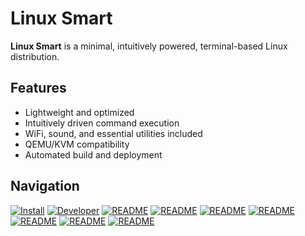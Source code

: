 # Linux Smart

**Linux Smart** is a minimal, intuitively powered, terminal-based Linux distribution.

## Features
- Lightweight and optimized
- Intuitively driven command execution
- WiFi, sound, and essential utilities included
- QEMU/KVM compatibility
- Automated build and deployment

## Navigation
[![Install](https://img.icons8.com/?size=100&id=37823&format=png&color=22C3E6)](https://github.com/linux-smart/linux-smart/blob/main/docs/INSTALL.md)
[![Developer](https://img.icons8.com/?size=100&id=SQzCuGgBP3on&format=png&color=22C3E6)](https://github.com/linux-smart/linux-smart/blob/main/docs/DEVELOPER.md)
[![README](https://img.icons8.com/?size=100&id=VUckOuTyLQ7W&format=png&color=22C3E6)](https://github.com/linux-smart/linux-smart/blob/main/docs/README.md)
[![README](https://img.icons8.com/?size=100&id=ZdiFEhDnZ9kk&format=png&color=22C3E6)](https://github.com/linux-smart/linux-smart/blob/main/docs/RESOURCES.md)
[![README](https://img.icons8.com/?size=100&id=JwQbESRFaaa1&format=png&color=22C3E6)](https://github.com/linux-smart/linux-smart/blob/main/docs/COMMUNITY.md)
[![README](https://img.icons8.com/?size=100&id=MB5CRcW9coKA&format=png&color=22C3E6)](https://github.com/linux-smart/linux-smart/blob/main/docs/BUGS.md)
[![README](https://img.icons8.com/?size=100&id=113122&format=png&color=22C3E6)](https://github.com/linux-smart/linux-smart/blob/main/docs/BUGS.md)
[![README](https://img.icons8.com/?size=100&id=7749&format=png&color=22C3E6)](https://github.com/linux-smart/linux-smart/blob/main/docs/CONTRIBUTION.md)
[![README](https://img.icons8.com/?size=100&id=57920&format=png&color=22C3E6)](https://github.com/linux-smart/linux-smart/blob/main/docs/OTHER.md)
